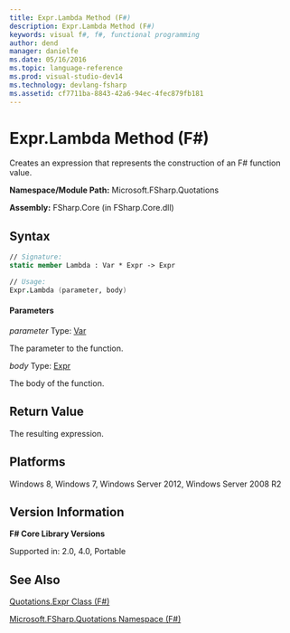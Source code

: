 ```yaml
---
title: Expr.Lambda Method (F#)
description: Expr.Lambda Method (F#)
keywords: visual f#, f#, functional programming
author: dend
manager: danielfe
ms.date: 05/16/2016
ms.topic: language-reference
ms.prod: visual-studio-dev14
ms.technology: devlang-fsharp
ms.assetid: cf7711ba-8843-42a6-94ec-4fec879fb181 
---
```


# Expr.Lambda Method (F#)

Creates an expression that represents the construction of an F# function value.

**Namespace/Module Path:** Microsoft.FSharp.Quotations

**Assembly:** FSharp.Core (in FSharp.Core.dll)


## Syntax

```fsharp
// Signature:
static member Lambda : Var * Expr -> Expr

// Usage:
Expr.Lambda (parameter, body)
```

#### Parameters
*parameter*
Type: [Var](https://msdn.microsoft.com/library/2b1237f9-d897-4bcf-872a-4a297db3f7b5)


The parameter to the function.


*body*
Type: [Expr](https://msdn.microsoft.com/library/ed6a2caf-69d4-45c2-ab97-e9b3be9bce65)


The body of the function.

## Return Value

The resulting expression.

## Platforms
Windows 8, Windows 7, Windows Server 2012, Windows Server 2008 R2


## Version Information
**F# Core Library Versions**

Supported in: 2.0, 4.0, Portable

## See Also
[Quotations.Expr Class &#40;F&#35;&#41;](Quotations.Expr-Class-%5BFSharp%5D.md)

[Microsoft.FSharp.Quotations Namespace &#40;F&#35;&#41;](Microsoft.FSharp.Quotations-Namespace-%5BFSharp%5D.md)
